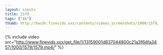 ```yaml
--- 
layout: sieutv
title: 1579
tags: ["1k"]
thumb: http://hwcdn.finevids.xxx/contents/videos_screenshots/1000/1579/preview.mp4.jpg
---
```

{% include video src="http://www.finevids.xxx/get_file/1/13159001d837044800c21a3f6dfa3457/1000/1579/1579.mp4/" %} 
